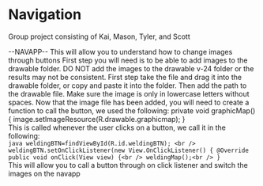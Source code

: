 # Navigation
Group project consisting of Kai, Mason, Tyler, and Scott

--NAVAPP--
This will allow you to understand how to change images through buttons
First step you will need is to be able to add images to the drawable folder. DO NOT add the images to the drawable v-24 folder or the results may not be consistent.
First step take the file and drag it into the drawable folder, or copy and paste it into the folder. Then add the path to the drawable file. Make sure the image is only in lowercase letters without spaces.
Now that the image file has been added, you will need to create a function to call the button, we used the following: 
private void graphicMap(){
        image.setImageResource(R.drawable.graphicmap);
    }
    <br>This is called whenever the user clicks on a button, we call it in the following:<br />
    ```java
        weldingBTN=findViewById(R.id.weldingBTN); <br />
        weldingBTN.setOnClickListener(new View.OnClickListener() {
            @Override
            public void onClick(View view) {<br />
                weldingMap();<br />
                } ```<br />
This will allow you to call a button through on click listener and switch the images on the navapp

